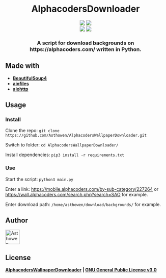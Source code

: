 <h1 align="center">
  AlphacodersDownloader
</h1>
<p align="center">
    <img src="https://ForTheBadge.com/images/badges/made-with-python.svg">
    <img src="https://forthebadge.com/images/badges/uses-git.svg">
    <br>
    <img src="https://img.shields.io/github/license/Asthowen/AlphacodersWallpaperDownloader?style=for-the-badge">
    <img src="https://img.shields.io/github/stars/Asthowen/AlphacodersWallpaperDownloader?style=for-the-badge">
</p>
<h3 align="center">
    <strong>A script for download backgrounds on https://alphacoders.com/ written in Python.</strong>
</h3>

## Made with
* [**BeautifulSoup4**](https://pypi.org/project/bs4/)
* [**aiofiles**](https://pypi.org/project/aiofiles/)
* [**aiohttp**](https://pypi.org/project/aiohttp/)

## Usage
### Install
Clone the repo: `git clone https://github.com/Asthowen/AlphacodersWallpaperDownloader.git`

Switch to folder: `cd AlphacodersWallpaperDownloader/`

Install dependencies: `pip3 install -r requirements.txt`

### Use

Start the script: `python3 main.py`

Enter a link: https://mobile.alphacoders.com/by-sub-category/227264 or https://wall.alphacoders.com/search.php?search=SAO for example.

Enter download path: `/home/asthowen/download/backgrounds/` for example.

## Author
[<img width="45" src="https://avatars3.githubusercontent.com/u/59535754?s=400&u=48aecdd175dd2dd8867ae063f1973b64d298220b&v=4" alt="Asthowen">](https://github.com/Asthowen)

## License
**[AlphacodersWallpaperDownloader](https://github.com/Asthowen/AlphacodersWallpaperDownloader) | [GNU General Public License v3.0](https://github.com/Asthowen/AlphacodersWallpaperDownloader/blob/main/LICENSE)**